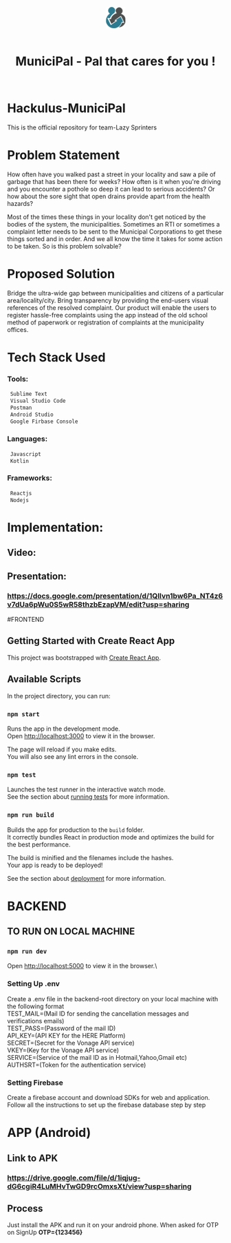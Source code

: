 <div align="center">

<img src="./webwork/frontend/public/images/Logo.png" />

<br />
<br />

# MuniciPal - Pal that cares for you !

</div>

<br />

# Hackulus-MuniciPal

 This is the official repository for team-Lazy Sprinters
 
 # Problem Statement

How often have you walked past a street in your locality and saw a pile of garbage that has been there for weeks? How often is it when you're driving and you encounter a pothole so deep it can lead to serious accidents? Or how about the sore sight that open drains provide apart from the health hazards?

Most of the times these things in your locality don't get noticed by the bodies of the system, the municipalities. Sometimes an RTI or sometimes a complaint letter needs to be sent to the Municipal Corporations to get these things sorted and in order. And we all know the time it takes for some action to be taken. So is this problem solvable?


# Proposed Solution

Bridge the ultra-wide gap between municipalities and citizens of a particular area/locality/city. Bring transparency by providing the end-users visual references of the resolved complaint. Our product will enable the users to register hassle-free complaints using the app instead of the old school method of paperwork or registration of complaints at the municipality offices.
 
# Tech Stack Used

  ### Tools:
     Sublime Text
     Visual Studio Code
     Postman
     Android Studio
     Google Firbase Console
  ### Languages:
     Javascript
     Kotlin
  ### Frameworks:
     Reactjs
     Nodejs 
     
# Implementation:
 
 ## Video: 
 

 ## Presentation: 
  ### https://docs.google.com/presentation/d/1QIlvn1bw6Pa_NT4z6v7dUa6pWu0S5wR58thzbEzapVM/edit?usp=sharing

#FRONTEND

## Getting Started with Create React App

This project was bootstrapped with [Create React App](https://github.com/facebook/create-react-app).

## Available Scripts

In the project directory, you can run:

### `npm start`

Runs the app in the development mode.\
Open [http://localhost:3000](http://localhost:3000) to view it in the browser.

The page will reload if you make edits.\
You will also see any lint errors in the console.

### `npm test`

Launches the test runner in the interactive watch mode.\
See the section about [running tests](https://facebook.github.io/create-react-app/docs/running-tests) for more information.

### `npm run build`

Builds the app for production to the `build` folder.\
It correctly bundles React in production mode and optimizes the build for the best performance.

The build is minified and the filenames include the hashes.\
Your app is ready to be deployed!

See the section about [deployment](https://facebook.github.io/create-react-app/docs/deployment) for more information.
  
# BACKEND
## TO RUN ON LOCAL MACHINE

### `npm run dev` 

Open [http://localhost:5000](http://localhost:5000) to view it in the browser.\

### Setting Up .env

Create a .env file in the backend-root directory on your local machine with the following format<br>
TEST_MAIL=(Mail ID for sending the cancellation messages and verifications emails)<br>
TEST_PASS=(Password of the mail ID)<br>
API_KEY=(API KEY for the HERE Platform)<br>
SECRET=(Secret for the Vonage API service)<br>
VKEY=(Key for the Vonage API service)<br>
SERVICE=(Service of the mail ID as in Hotmail,Yahoo,Gmail etc)<br>
AUTHSRT=(Token for the authentication service)<br>

### Setting Firebase

Create a firebase account and download SDKs for web and application.\
Follow all the instructions to set up the firebase database step by step

# APP (Android)

## Link to APK
### https://drive.google.com/file/d/1iqjug-dG6cgiR4LuMHvTwGD9rcOmxsXt/view?usp=sharing

## Process
Just install the APK and run it on your android phone.
When asked for OTP on SignUp **OTP={123456}**
